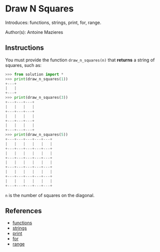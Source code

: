 # Draw N Squares

Introduces: functions, strings, print, for, range.

Author(s): Antoine Mazieres

## Instructions

You must provide the function `draw_n_squares(n)` that **returns** a string of squares, such as:

```python
>>> from solution import *
>>> print(draw_n_squares(1))
+---+
|   |
+---+
>>> print(draw_n_squares(3))
+---+---+---+
|   |   |   |
+---+---+---+
|   |   |   |
+---+---+---+
|   |   |   |
+---+---+---+
>>> print(draw_n_squares(5))
+---+---+---+---+---+
|   |   |   |   |   |
+---+---+---+---+---+
|   |   |   |   |   |
+---+---+---+---+---+
|   |   |   |   |   |
+---+---+---+---+---+
|   |   |   |   |   |
+---+---+---+---+---+
|   |   |   |   |   |
+---+---+---+---+---+
```

`n` is the number of squares on the diagonal.

## References
 - [functions](https://docs.python.org/3/tutorial/controlflow.html#defining-functions)
 - [strings](https://docs.python.org/3/tutorial/introduction.html#strings)
 - [print](https://docs.python.org/3/tutorial/index.html)
 - [for](https://docs.python.org/3/tutorial/controlflow.html#for-statements)
 - [range](https://docs.python.org/3/library/functions.html#func-range)
